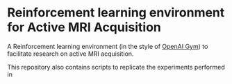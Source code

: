 # Reinforcement learning environment for Active MRI Acquisition

A Reinforcement learning environment (in the style of [OpenAI Gym](https://gym.openai.com/)) to 
facilitate research on active MRI acquisition.

This repository also contains scripts to replicate the experiments performed in 
